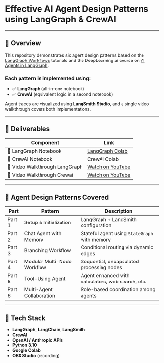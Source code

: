 # Effective AI Agent Design Patterns using LangGraph & CrewAI
---

## 📌 Overview

This repository demonstrates six agent design patterns based on the [LangGraph Workflows](https://langchain-ai.github.io/langgraph/tutorials/workflows/) tutorials and the DeepLearning.ai course on [AI Agents in LangGraph](https://www.deeplearning.ai/short-courses/ai-agents-in-langgraph/).

### Each pattern is implemented using:
- ✅ **LangGraph** (all-in-one notebook)
- ✅ **CrewAI** (equivalent logic in a second notebook)

Agent traces are visualized using **LangSmith Studio**, and a single video walkthrough covers both implementations.

---

## 📁 Deliverables

| Component | Link |
|----------|------|
| 🧠 LangGraph Notebook | [LangGraph Colab](https://colab.research.google.com/drive/1dxVBBOIpfkogq_NqeiCjMqudMmU5d8Cr?usp=sharing) |
| 🤖 CrewAI Notebook | [CrewAI Colab](https://colab.research.google.com/drive/1CeDij7qoamNs5gWK9skqIQh3OrndLccj?usp=sharing) |
| 🎥 Video Walkthrough LangGraph | [Watch on YouTube](https://youtu.be/OhSATD0z52U) |
| 🎥 Video Walkthrough Crewai | [Watch on YouTube](https://youtu.be/QJ1jAgTR4mk) |
---

## 🧠 Agent Design Patterns Covered

| Part | Pattern | Description |
|------|---------|-------------|
| Part 1 | Setup & Initialization | LangGraph + LangSmith configuration |
| Part 2 | Chat Agent with Memory | Stateful agent using `StateGraph` with memory |
| Part 3 | Branching Workflow | Conditional routing via dynamic edges |
| Part 4 | Modular Multi-Node Workflow | Sequential, encapsulated processing nodes |
| Part 5 | Tool-Using Agent | Agent enhanced with calculators, web search, etc. |
| Part 6 | Multi-Agent Collaboration | Role-based coordination among agents |

---

## 🧪 Tech Stack

- **LangGraph**, **LangChain**, **LangSmith**
- **CrewAI**
- **OpenAI / Anthropic APIs**
- **Python 3.10**
- **Google Colab**
- **OBS Studio** (recording)
